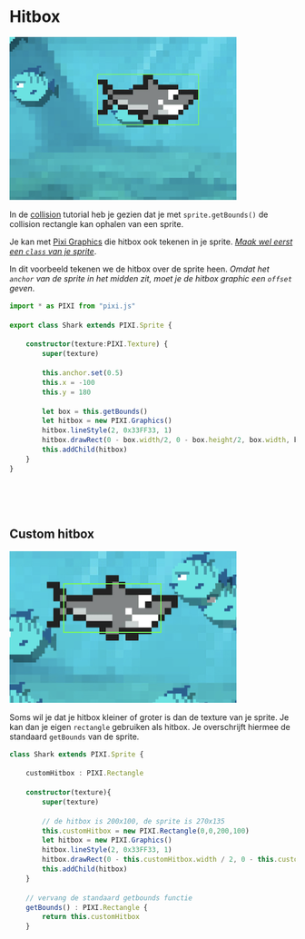 # Hitbox

![hitbox](./hitboxa.png)

In de [collision](./collision.md) tutorial heb je gezien dat je met `sprite.getBounds()` de collision rectangle kan ophalen van een sprite.

Je kan met [Pixi Graphics](https://pixijs.io/examples/#/graphics/simple.js) die hitbox ook tekenen in je sprite. [*Maak wel eerst een `class` van je sprite*](./pixi-oop.md).

In dit voorbeeld tekenen we de hitbox over de sprite heen. *Omdat het `anchor` van de sprite in het midden zit, moet je de hitbox graphic een `offset` geven*.


```typescript
import * as PIXI from "pixi.js"

export class Shark extends PIXI.Sprite {

    constructor(texture:PIXI.Texture) {
        super(texture)

        this.anchor.set(0.5)
        this.x = -100
        this.y = 180

        let box = this.getBounds()
        let hitbox = new PIXI.Graphics()
        hitbox.lineStyle(2, 0x33FF33, 1)
        hitbox.drawRect(0 - box.width/2, 0 - box.height/2, box.width, box.height)
        this.addChild(hitbox)
    }
}
```

<br>
<br>
<br>

## Custom hitbox

![boxb](./hitboxb.png)

Soms wil je dat je hitbox kleiner of groter is dan de texture van je sprite. Je kan dan je eigen `rectangle` gebruiken als hitbox. Je overschrijft hiermee de standaard `getBounds` van de sprite.

```typescript
class Shark extends PIXI.Sprite {

    customHitbox : PIXI.Rectangle

    constructor(texture){
        super(texture)
      
        // de hitbox is 200x100, de sprite is 270x135
        this.customHitbox = new PIXI.Rectangle(0,0,200,100)
        let hitbox = new PIXI.Graphics()
        hitbox.lineStyle(2, 0x33FF33, 1)
        hitbox.drawRect(0 - this.customHitbox.width / 2, 0 - this.customHitbox.height / 2, this.customHitbox.width, this.customHitbox.height)
        this.addChild(hitbox)
    }

    // vervang de standaard getbounds functie
    getBounds() : PIXI.Rectangle {
        return this.customHitbox
    }

```

<br>
<br>
<br>